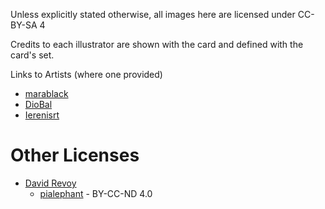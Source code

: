 Unless explicitly stated otherwise, all images here are licensed under CC-BY-SA 4

Credits to each illustrator are shown with the card and defined with the card's set.

Links to Artists (where one provided)

* [marablack](https://www.deviantart.com/marablack3)
* [DioBal](https://www.deviantart.com/diobalt)
* [Ierenisrt](https://www.artstation.com/iereniss2)

# Other Licenses

* [David Revoy](https://www.davidrevoy.com)
   * [pialephant](https://www.davidrevoy.com/article203/elephant-dreams) - BY-CC-ND 4.0